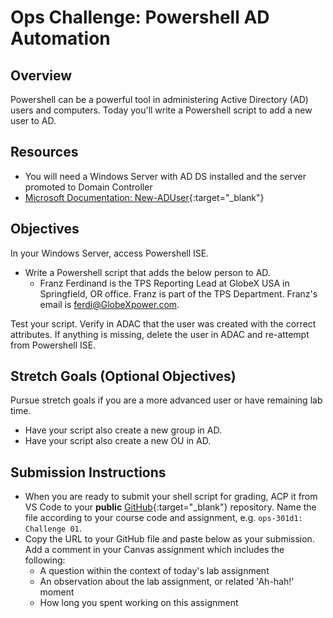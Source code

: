 # Ops Challenge: Powershell AD Automation

## Overview

Powershell can be a powerful tool in administering Active Directory (AD) users and computers. Today you'll write a Powershell script to add a new user to AD.

## Resources

- You will need a Windows Server with AD DS installed and the server promoted to Domain Controller
- [Microsoft Documentation: New-ADUser](https://learn.microsoft.com/en-us/powershell/module/activedirectory/new-aduser?view=windowsserver2019-ps){:target="_blank"}

## Objectives

In your Windows Server, access Powershell ISE.

- Write a Powershell script that adds the below person to AD.
  - Franz Ferdinand is the TPS Reporting Lead at GlobeX USA in Springfield, OR office. Franz is part of the TPS Department. Franz's email is ferdi@GlobeXpower.com.

Test your script. Verify in ADAC that the user was created with the correct attributes. If anything is missing, delete the user in ADAC and re-attempt from Powershell ISE.

## Stretch Goals (Optional Objectives)

Pursue stretch goals if you are a more advanced user or have remaining lab time.

- Have your script also create a new group in AD.
- Have your script also create a new OU in AD.

## Submission Instructions

- When you are ready to submit your shell script for grading, ACP it from VS Code to your **public** [GitHub](https://github.com/){:target="_blank"} repository. Name the file according to your course code and assignment, e.g. `ops-301d1: Challenge 01`.
- Copy the URL to your GitHub file and paste below as your submission. Add a comment in your Canvas assignment which includes the following:
  - A question within the context of today's lab assignment
  - An observation about the lab assignment, or related 'Ah-hah!' moment
  - How long you spent working on this assignment
